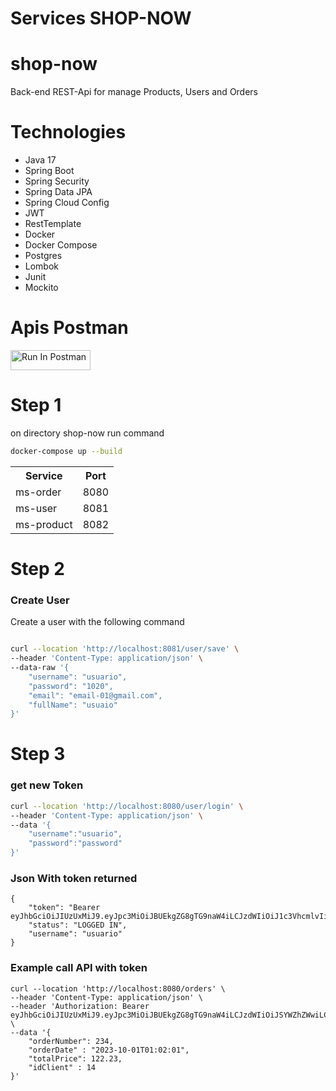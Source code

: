 
<h1> Services SHOP-NOW </h1>

# shop-now
Back-end REST-Api for manage Products, Users and Orders

# Technologies
- Java 17
- Spring Boot
- Spring Security
- Spring Data JPA
- Spring Cloud Config
- JWT
- RestTemplate
- Docker
- Docker Compose
- Postgres
- Lombok
- Junit
- Mockito
 
# Apis Postman
[<img src="https://run.pstmn.io/button.svg" alt="Run In Postman" style="width: 128px; height: 32px;">](https://app.getpostman.com/run-collection/6946726-681a7af9-5146-4a0f-adb4-603e485e74f9?action=collection%2Ffork&source=rip_markdown&collection-url=entityId%3D6946726-681a7af9-5146-4a0f-adb4-603e485e74f9%26entityType%3Dcollection%26workspaceId%3D3f4cd110-d225-4592-9e38-24d353fef539#?env%5Bshop-now%5D=W10=)


# Step 1
on directory shop-now run command
```bash 
docker-compose up --build 
```


<table> 
  <tr>
    <th>Service</th>
    <th>Port</th>
  </tr>
  <tr>
    <td>ms-order</td>
    <td>8080</td>
  </tr>
  <tr>
    <td>ms-user</td>
    <td>8081</td>
  </tr>
  <tr>
    <td>ms-product</td>
    <td>8082</td>
  </tr>
</table>

# Step 2
<h3> Create User </h3>
Create a user with the following command

```bash 

curl --location 'http://localhost:8081/user/save' \
--header 'Content-Type: application/json' \
--data-raw '{
    "username": "usuario",
    "password": "1020",
    "email": "email-01@gmail.com",
    "fullName": "usuaio"
}'

```
# Step 3
<h3> get new Token </h3>

```bash
curl --location 'http://localhost:8080/user/login' \
--header 'Content-Type: application/json' \
--data '{
    "username":"usuario",
    "password":"password"
}'

```
<h3> Json With token returned </h3>

```
{
    "token": "Bearer eyJhbGciOiJIUzUxMiJ9.eyJpc3MiOiJBUEkgZG8gTG9naW4iLCJzdWIiOiJ1c3VhcmlvIiwiaWF0IjoxNzExMDg1NTcxLCJleHAiOjE3MTExNzE5NzF9.Pe9PFtm9zq3X9eE1boK7hY1QNYiCrtG3TsiMWq5MhLvO1cBtjP2fDZbyzcQNSX2KMk2rS7rx1Pk_UAaCHrzm5A",
    "status": "LOGGED IN",
    "username": "usuario"
}

```
<h3>Example call API with token</h3> 

```
curl --location 'http://localhost:8080/orders' \
--header 'Content-Type: application/json' \
--header 'Authorization: Bearer eyJhbGciOiJIUzUxMiJ9.eyJpc3MiOiJBUEkgZG8gTG9naW4iLCJzdWIiOiJSYWZhZWwiLCJpYXQiOjE3MTEwNDYzMDMsImV4cCI6MTcxMTEzMjcwM30.ZwIOpAwfafmOc2pSKGTb2sg8nOnvNYG7Og7Wu5mNP6W43hZo5flWN4RtJukZWzPxtMe6SOvRC1gZCOLY329A0A' \
--data '{
    "orderNumber": 234,
    "orderDate" : "2023-10-01T01:02:01",
    "totalPrice": 122.23,
    "idClient" : 14
}'
```

